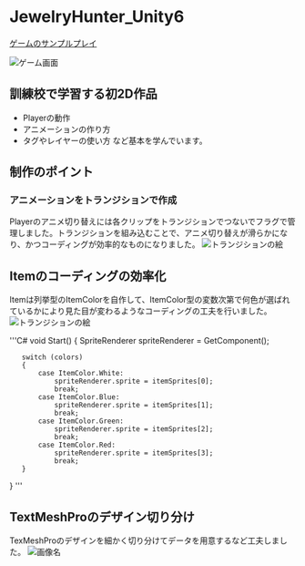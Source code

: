 # JewelryHunter_Unity6

[ゲームのサンプルプレイ](https://nomi161.github.io/JewelryHunter_web/)

![ゲーム画面](reademeImg/jewelryhunter_portfolio.jpg)

## 訓練校で学習する初2D作品
* Playerの動作
* アニメーションの作り方
* タグやレイヤーの使い方
など基本を学んでいます。

## 制作のポイント
### アニメーションをトランジションで作成
Playerのアニメ切り替えには各クリップをトランジションでつないでフラグで管理しました。トランジションを組み込むことで、アニメ切り替えが滑らかになり、かつコーディングが効率的なものになりました。
![トランジションの絵](reademeImg/Image20250916120029.jpg)
  
## Itemのコーディングの効率化
Itemは列挙型のItemColorを自作して、ItemColor型の変数次第で何色が選ばれているかにより見た目が変わるようなコーディングの工夫を行いました。  
![トランジションの絵](reademeImg/JewelryHunter_readme02.jpg)

'''C#
   void Start()
   {
       SpriteRenderer spriteRenderer = GetComponent<SpriteRenderer>();

       switch (colors)
       {
           case ItemColor.White:
               spriteRenderer.sprite = itemSprites[0];
               break;
           case ItemColor.Blue:
               spriteRenderer.sprite = itemSprites[1];
               break;
           case ItemColor.Green:
               spriteRenderer.sprite = itemSprites[2];
               break;
           case ItemColor.Red:
               spriteRenderer.sprite = itemSprites[3];
               break;
       }
   }
'''
  
## TextMeshProのデザイン切り分け
TexMeshProのデザインを細かく切り分けてデータを用意するなど工夫しました。
![画像名](reademeImg/jewelryhunter_readme03.jpg)
